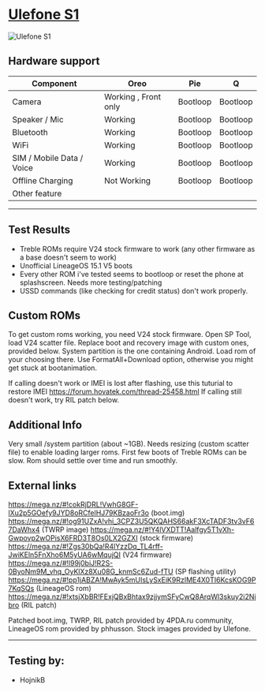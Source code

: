 # [Ulefone S1](https://www.gsmarena.com/ulefone_s1-10036.php)
![Ulefone S1](https://fdn2.gsmarena.com/vv/pics/ulefone/ulefone-s1.jpg)
## Hardware support

| Component                 | Oreo                      | Pie                       | Q                         |
|---------------------------|---------------------------|---------------------------|---------------------------|
| Camera                    | Working , Front only      | Bootloop                  | Bootloop                  |
| Speaker / Mic             | Working                   | Bootloop                  | Bootloop                  |
| Bluetooth                 | Working                   | Bootloop                  | Bootloop                  |
| WiFi                      | Working                   | Bootloop                  | Bootloop                  |
| SIM / Mobile Data / Voice | Working                   | Bootloop                  | Bootloop                  |
| Offline Charging          | Not Working               | Bootloop                  | Bootloop                  |
| Other feature             |                           |                           |                           |
---

## Test Results 
  *  Treble ROMs require V24 stock firmware to work (any other firmware as a base doesn't seem to work)
  *  Unofficial LineageOS 15.1 V5 boots
  *  Every other ROM i've tested seems to bootloop or reset the phone at splashscreen. Needs more testing/patching
  *  USSD commands (like checking for credit status) don't work properly.


## Custom ROMs

To get custom roms working, you need V24 stock firmware. Open SP Tool, load V24 scatter file. Replace boot and recovery image with custom ones, provided below. System partition is the one containing Android. Load rom of your choosing there. Use FormatAll+Download option, otherwise you might get stuck at bootanimation.

If calling doesn't work or IMEI is lost after flashing, use this tuturial to restore IMEI
https://forum.hovatek.com/thread-25458.html
If calling still doesn't work, try RIL patch below.

## Additional Info

Very small /system partition (about ~1GB). Needs resizing (custom scatter file) to enable loading larger roms.
First few boots of Treble ROMs can be slow. Rom should settle over time and run smoothly.


## External links
https://mega.nz/#!cokRjDRL!VwhG8GF-lXu2p5GOefy9JYD8oRCfelHJ79KBzaoFr3o (boot.img)
https://mega.nz/#!og91UZxA!vhi_3CPZ3U5QKQAHS66akF3XcTADF3tv3vF67DaWhx4 (TWRP image)
https://mega.nz/#!Y4lVXDTT!Aalfgy5T1vXh-Gwpovp2wOPisX6FRD3T8Os0LX2GZXI (stock firmware)
https://mega.nz/#!Zgs30bQa!R4lYzzDq_TL4rff-JwiKEln5FnXho6M5yUA6wMqujQI (V24 firmware)
https://mega.nz/#!l99j0biJ!R2S-0ByoNm9M_vhq_OyKlXz8Xu08G_knmSc6Zud-fTU (SP flashing utility)
https://mega.nz/#!pp1jABZA!MwAyk5mUIsLySxEiK9RzIME4X0TI6KcsKOG9P7KqSQs (LineageOS rom)
https://mega.nz/#!xtsjXbBR!FExjQBxBhtax9zjjymSFyCwQ8ArqWl3skuy2i2Nibro (RIL patch)

Patched boot.img, TWRP, RIL patch provided by 4PDA.ru community, LineageOS rom provided by phhusson.
Stock images provided by Ulefone.

***

## Testing by:
* HojnikB

